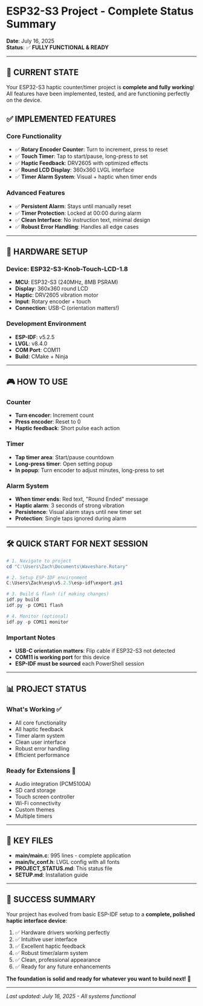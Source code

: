 # ESP32-S3 Project - Complete Status Summary

**Date**: July 16, 2025  
**Status**: ✅ **FULLY FUNCTIONAL & READY** 

---

## 🎯 **CURRENT STATE**

Your ESP32-S3 haptic counter/timer project is **complete and fully working**! All features have been implemented, tested, and are functioning perfectly on the device.

## ✅ **IMPLEMENTED FEATURES**

### **Core Functionality**
- ✅ **Rotary Encoder Counter**: Turn to increment, press to reset
- ✅ **Touch Timer**: Tap to start/pause, long-press to set
- ✅ **Haptic Feedback**: DRV2605 with optimized effects
- ✅ **Round LCD Display**: 360x360 LVGL interface
- ✅ **Timer Alarm System**: Visual + haptic when timer ends

### **Advanced Features** 
- ✅ **Persistent Alarm**: Stays until manually reset
- ✅ **Timer Protection**: Locked at 00:00 during alarm
- ✅ **Clean Interface**: No instruction text, minimal design
- ✅ **Robust Error Handling**: Handles all edge cases

---

## 🔧 **HARDWARE SETUP**

### **Device**: ESP32-S3-Knob-Touch-LCD-1.8
- **MCU**: ESP32-S3 (240MHz, 8MB PSRAM)
- **Display**: 360x360 round LCD
- **Haptic**: DRV2605 vibration motor
- **Input**: Rotary encoder + touch
- **Connection**: USB-C (orientation matters!)

### **Development Environment**
- **ESP-IDF**: v5.2.5
- **LVGL**: v8.4.0
- **COM Port**: COM11
- **Build**: CMake + Ninja

---

## 🎮 **HOW TO USE**

### **Counter**
- **Turn encoder**: Increment count
- **Press encoder**: Reset to 0
- **Haptic feedback**: Short pulse each action

### **Timer**
- **Tap timer area**: Start/pause countdown
- **Long-press timer**: Open setting popup
- **In popup**: Turn encoder to adjust minutes, long-press to set

### **Alarm System**
- **When timer ends**: Red text, "Round Ended" message
- **Haptic alarm**: 3 seconds of strong vibration
- **Persistence**: Visual alarm stays until new timer set
- **Protection**: Single taps ignored during alarm

---

## 🛠 **QUICK START FOR NEXT SESSION**

```powershell
# 1. Navigate to project
cd "C:\Users\Zach\Documents\Waveshare.Rotary"

# 2. Setup ESP-IDF environment
C:\Users\Zach\esp\v5.2.5\esp-idf\export.ps1

# 3. Build & flash (if making changes)
idf.py build
idf.py -p COM11 flash

# 4. Monitor (optional)
idf.py -p COM11 monitor
```

### **Important Notes**
- **USB-C orientation matters**: Flip cable if ESP32-S3 not detected
- **COM11 is working port** for this device
- **ESP-IDF must be sourced** each PowerShell session

---

## 📊 **PROJECT STATUS**

### **What's Working** ✅
- All core functionality
- All haptic feedback
- Timer alarm system
- Clean user interface
- Robust error handling
- Efficient performance

### **Ready for Extensions** 🚀
- Audio integration (PCM5100A)
- SD card storage
- Touch screen controller
- Wi-Fi connectivity
- Custom themes
- Multiple timers

---

## 📁 **KEY FILES**

- **main/main.c**: 995 lines - complete application
- **main/lv_conf.h**: LVGL config with all fonts
- **PROJECT_STATUS.md**: This status file
- **SETUP.md**: Installation guide

---

## 🎉 **SUCCESS SUMMARY**

Your project has evolved from basic ESP-IDF setup to a **complete, polished haptic interface device**:

1. ✅ Hardware drivers working perfectly
2. ✅ Intuitive user interface
3. ✅ Excellent haptic feedback
4. ✅ Robust timer/alarm system  
5. ✅ Clean, professional appearance
6. ✅ Ready for any future enhancements

**The foundation is solid and ready for whatever you want to build next!** 🚀

---

*Last updated: July 16, 2025 - All systems functional*
